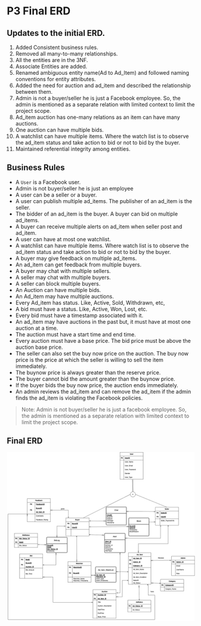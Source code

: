 # P3 Final ERD

## Updates to the initial ERD.

1. Added Consistent business rules.
2. Removed all many-to-many relationships.
3. All the entities are in the 3NF.
4. Associate Entities are added.
5. Renamed ambiguous entity name(Ad to Ad_Item) and followed naming conventions for entity attributes.
6. Added the need for auction and ad_item and described the relationship between them.
7. Admin is not a buyer/seller he is just a Facebook employee. So, the admin is mentioned as a separate relation with limited context to limit the project scope.
8. Ad_item auction has one-many relations as an item can have many auctions.
9. One auction can have multiple bids.
10. A watchlist can have multiple items. Where the watch list is to observe the ad_item status and take action to bid or not to bid by the buyer.
11. Maintained referential integrity among entities.


## Business Rules

- A `User` is a Facebook user. 
- Admin is not buyer/seller he is just an employee
- A user can be a seller or a buyer.
- A user can publish multiple ad_items. The publisher of an ad_item is the seller.
- The bidder of an ad_item is the buyer. A buyer can bid on multiple ad_items. 
- A buyer can receive multiple alerts on ad_item when seller post and ad_item.
- A user can have at most one watchlist.
- A watchlist can have multiple items. Where watch list is to observe the ad_item status and take action to bid or not to bid by the buyer.
- A buyer may give feedback on multiple ad_items.
- An ad_item can get feedback from multiple buyers.
- A buyer may chat with multiple sellers.
- A seller may chat with multiple buyers.
- A seller can block multiple buyers.
- An Auction can have multiple bids.
- An Ad_item may have multiple auctions.
- Every Ad_item has status. Like, Active, Sold, Withdrawn, etc,
- A bid must have a status. Like, Active, Won, Lost, etc.
- Every bid must have a timestamp associated with it.
- An ad_item may have auctions in the past but, it must have at most one auction at a time.
- The auction must have a start time and end time.
- Every auction must have a base price. The bid price must be above the auction base price.
- The seller can also set the buy now price on the auction. The buy now price is the price at which the seller is willing to sell the item immediately.
- The buynow price is always greater than the reserve price.
- The buyer cannot bid the amount greater than the buynow price.
- If the buyer bids the buy now price, the auction ends immediately.
- An admin reviews the ad_item and can remove the ad_item if the admin finds the ad_item is violating the Facebook policies.

> Note: Admin is not buyer/seller he is just a facebook employee. So, the admin is mentioned as a separate relation with limited context to limit the project scope.

## Final ERD

![Final ERD](<images/p3-assignment.jpg>)

